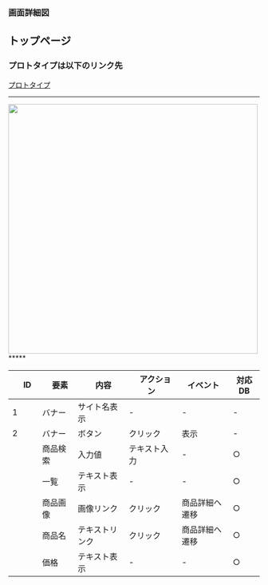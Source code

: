 ### 画面詳細図
## トップページ
### プロトタイプは以下のリンク先
[プロトタイプ](https://www.figma.com/file/5ZwQgC2YFRHsrNVef4Gtk6/original?node-id=5%3A7)
*****
<img src="/img/stoppage" width="500">
*****

|　ID　|　要素　|　内容|　アクション　| イベント | 対応DB |
|---|----|-----|-------|--------|-------|
|1|バナー|サイト名表示|-|-|-|
|2|バナー|ボタン|クリック|表示|-|
||商品検索|入力値|テキスト入力|-|○|
||一覧|テキスト表示|-|-|○|
||商品画像|画像リンク|クリック|商品詳細へ遷移|○|
||商品名|テキストリンク|クリック|商品詳細へ遷移|○|
||価格|テキスト表示|-|-|○|
